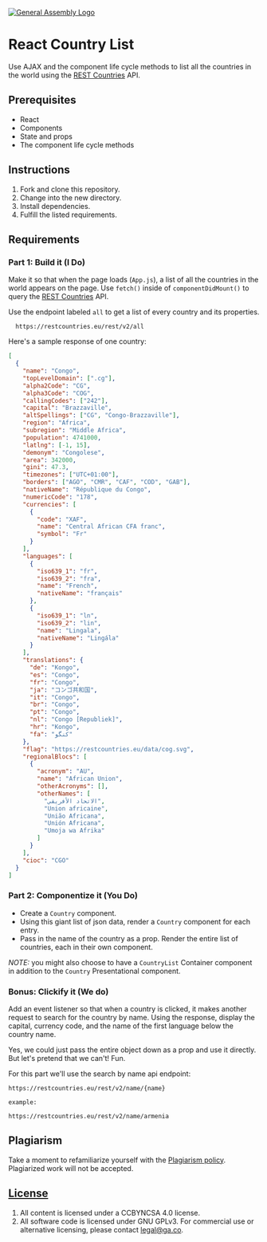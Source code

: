 [![General Assembly Logo](https://camo.githubusercontent.com/1a91b05b8f4d44b5bbfb83abac2b0996d8e26c92/687474703a2f2f692e696d6775722e636f6d2f6b6538555354712e706e67)](https://generalassemb.ly/education/web-development-immersive)

# React Country List

Use AJAX and the component life cycle methods to list all the countries in the
world using the [REST Countries](https://restcountries.eu) API.

## Prerequisites

- React
- Components
- State and props
- The component life cycle methods

## Instructions

1. Fork and clone this repository.
1. Change into the new directory.
1. Install dependencies.
1. Fulfill the listed requirements.

## Requirements

### Part 1: Build it (I Do)

Make it so that when the page loads (`App.js`), a list of all the countries in
the world appears on the page. Use `fetch()` inside of `componentDidMount()` to
query the [REST Countries](https://restcountries.eu) API.

Use the endpoint labeled `all` to get a list of every country and its
properties.

```
  https://restcountries.eu/rest/v2/all
```

Here's a sample response of one country:

```json
[
  {
    "name": "Congo",
    "topLevelDomain": [".cg"],
    "alpha2Code": "CG",
    "alpha3Code": "COG",
    "callingCodes": ["242"],
    "capital": "Brazzaville",
    "altSpellings": ["CG", "Congo-Brazzaville"],
    "region": "Africa",
    "subregion": "Middle Africa",
    "population": 4741000,
    "latlng": [-1, 15],
    "demonym": "Congolese",
    "area": 342000,
    "gini": 47.3,
    "timezones": ["UTC+01:00"],
    "borders": ["AGO", "CMR", "CAF", "COD", "GAB"],
    "nativeName": "République du Congo",
    "numericCode": "178",
    "currencies": [
      {
        "code": "XAF",
        "name": "Central African CFA franc",
        "symbol": "Fr"
      }
    ],
    "languages": [
      {
        "iso639_1": "fr",
        "iso639_2": "fra",
        "name": "French",
        "nativeName": "français"
      },
      {
        "iso639_1": "ln",
        "iso639_2": "lin",
        "name": "Lingala",
        "nativeName": "Lingála"
      }
    ],
    "translations": {
      "de": "Kongo",
      "es": "Congo",
      "fr": "Congo",
      "ja": "コンゴ共和国",
      "it": "Congo",
      "br": "Congo",
      "pt": "Congo",
      "nl": "Congo [Republiek]",
      "hr": "Kongo",
      "fa": "کنگو"
    },
    "flag": "https://restcountries.eu/data/cog.svg",
    "regionalBlocs": [
      {
        "acronym": "AU",
        "name": "African Union",
        "otherAcronyms": [],
        "otherNames": [
          "الاتحاد الأفريقي",
          "Union africaine",
          "União Africana",
          "Unión Africana",
          "Umoja wa Afrika"
        ]
      }
    ],
    "cioc": "CGO"
  }
]
```

### Part 2: Componentize it (You Do)

- Create a `Country` component.
- Using this giant list of json data, render a `Country` component for each
  entry.
- Pass in the name of the country as a prop. Render the entire list of
  countries, each in their own component.

_NOTE:_ you might also choose to have a `CountryList` Container component in
addition to the `Country` Presentational component.

### Bonus: Clickify it (We do)

Add an event listener so that when a country is clicked, it makes another
request to search for the country by name. Using the response, display the
capital, currency code, and the name of the first language below the country
name.

Yes, we could just pass the entire object down as a prop and use it directly.
But let's pretend that we can't! Fun.

For this part we'll use the search by name api endpoint:

```
https://restcountries.eu/rest/v2/name/{name}

example:

https://restcountries.eu/rest/v2/name/armenia
```

## Plagiarism

Take a moment to refamiliarize yourself with the
[Plagiarism policy](https://git.generalassemb.ly/DC-WDI/Administrative/blob/master/plagiarism.md).
Plagiarized work will not be accepted.

## [License](LICENSE)

1.  All content is licensed under a CC­BY­NC­SA 4.0 license.
1.  All software code is licensed under GNU GPLv3. For commercial use or
    alternative licensing, please contact legal@ga.co.
